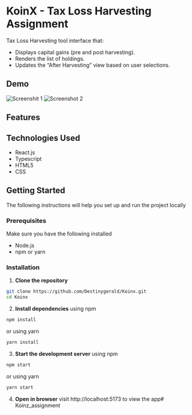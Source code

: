 # KoinX - Tax Loss Harvesting Assignment
Tax Loss Harvesting tool interface that:
  - Displays capital gains (pre and post harvesting).
  - Renders the list of holdings.
  - Updates the “After Harvesting” view based on user selections.


## Demo
![Screenshit 1](./screenshots/)
![Screenshot 2](./screenshots/)


## Features


## Technologies Used
- React.js
- Typescript
- HTML5
- CSS


## Getting Started
The following instructions will help you set up and run the project locally

### Prerequisites
Make sure you have the following installed
- Node.js
- npm or yarn

### Installation
1. **Clone the repository**
  ```bash
  git clone https://github.com/Destinygerald/Koinx.git
  cd Koinx
  ```
2. **Install dependencies**
using npm
  ```bash
  npm install
  ```
or using yarn
  ```bash
  yarn install
  ```

3. **Start the development server**
using npm
  ```bash
  npm start
  ```
or using yarn
  ```bash
  yarn start
  ```

4. **Open in browser**
visit http://localhost:5173 to view the app#   K o i n z _ a s s i g n m e n t  
 